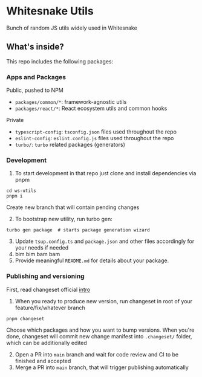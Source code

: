 # Whitesnake Utils

Bunch of random JS utils widely used in Whitesnake


## What's inside?

This repo includes the following packages:

### Apps and Packages

Public, pushed to NPM
- `packages/common/*`: framework-agnostic utils
- `packages/react/*`: React ecosystem utils and common hooks

Private
- `typescript-config`: `tsconfig.json` files used throughout the repo
- `eslint-config`: `eslint.config.js` files used throughout the repo
- `turbo/`: `turbo` related packages (generators)

### Development

1. To start development in that repo just clone and install dependencies via pnpm
```shell
cd ws-utils
pnpm i
```
Create new branch that will contain pending changes

2. To bootstrap new utility, run turbo gen:
```shell
turbo gen package  # starts package generation wizard
```

3. Update `tsup.config.ts` and `package.json` and other files accordingly for your needs if needed
4. bim bim bam bam
5. Provide meaningful `README.md` for details about your package.


### Publishing and versioning

First, read changeset official [intro](https://github.com/changesets/changesets/blob/main/docs/intro-to-using-changesets.md)

1. When you ready to produce new version, run changeset in root of your feature/fix/whatever branch 
```shell
pnpm changeset
```
Choose which packages and how you want to bump versions. 
When you're done, changeset will commit new change manifest into `.changeset/` folder, which can be additionally edited

2. Open a PR into `main` branch and wait for code review and CI to be finished and accepted
3. Merge a PR into `main` branch, that will trigger publishing automatically

